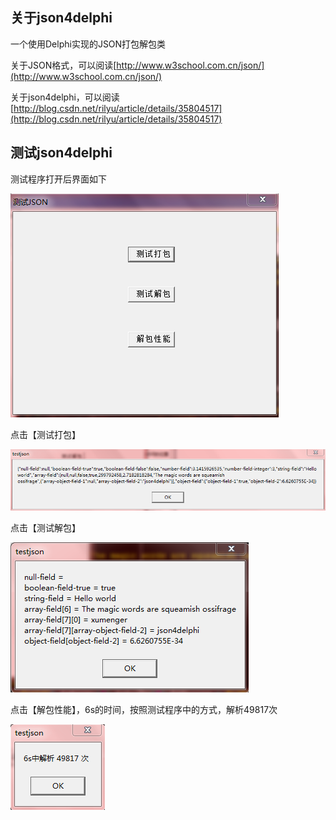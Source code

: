 ## 关于json4delphi

一个使用Delphi实现的JSON打包解包类

关于JSON格式，可以阅读[http://www.w3school.com.cn/json/](http://www.w3school.com.cn/json/)

关于json4delphi，可以阅读[http://blog.csdn.net/rilyu/article/details/35804517](http://blog.csdn.net/rilyu/article/details/35804517)

## 测试json4delphi

测试程序打开后界面如下

![image](./image/01.png)

点击【测试打包】

![image](./image/02.png)

点击【测试解包】

![image](./image/03.png)

点击【解包性能】，6s的时间，按照测试程序中的方式，解析49817次

![image](./image/04.png)

